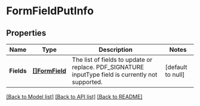 # FormFieldPutInfo

## Properties
Name | Type | Description | Notes
------------ | ------------- | ------------- | -------------
**Fields** | [**[]FormField**](FormField.md) | The list of fields to update or replace. PDF_SIGNATURE inputType field is currently not supported. | [default to null]

[[Back to Model list]](../README.md#documentation-for-models) [[Back to API list]](../README.md#documentation-for-api-endpoints) [[Back to README]](../README.md)



